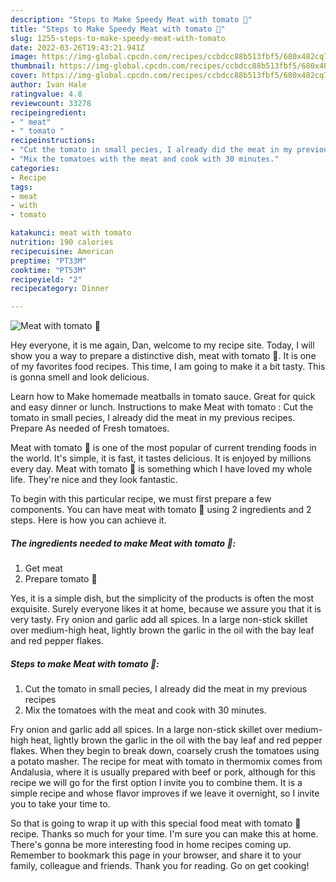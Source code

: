 ```yaml
---
description: "Steps to Make Speedy Meat with tomato 🍅"
title: "Steps to Make Speedy Meat with tomato 🍅"
slug: 1255-steps-to-make-speedy-meat-with-tomato
date: 2022-03-26T19:43:21.941Z
image: https://img-global.cpcdn.com/recipes/ccbdcc88b513fbf5/680x482cq70/meat-with-tomato-recipe-main-photo.jpg
thumbnail: https://img-global.cpcdn.com/recipes/ccbdcc88b513fbf5/680x482cq70/meat-with-tomato-recipe-main-photo.jpg
cover: https://img-global.cpcdn.com/recipes/ccbdcc88b513fbf5/680x482cq70/meat-with-tomato-recipe-main-photo.jpg
author: Ivan Hale
ratingvalue: 4.8
reviewcount: 33278
recipeingredient:
- " meat"
- " tomato "
recipeinstructions:
- "Cut the tomato in small pecies, I already did the meat in my previous recipes"
- "Mix the tomatoes with the meat and cook with 30 minutes."
categories:
- Recipe
tags:
- meat
- with
- tomato

katakunci: meat with tomato 
nutrition: 190 calories
recipecuisine: American
preptime: "PT33M"
cooktime: "PT53M"
recipeyield: "2"
recipecategory: Dinner

---
```



![Meat with tomato 🍅](https://img-global.cpcdn.com/recipes/ccbdcc88b513fbf5/680x482cq70/meat-with-tomato-recipe-main-photo.jpg)

Hey everyone, it is me again, Dan, welcome to my recipe site. Today, I will show you a way to prepare a distinctive dish, meat with tomato 🍅. It is one of my favorites food recipes. This time, I am going to make it a bit tasty. This is gonna smell and look delicious.

Learn how to Make homemade meatballs in tomato sauce. Great for quick and easy dinner or lunch. Instructions to make Meat with tomato : Cut the tomato in small pecies, I already did the meat in my previous recipes. Prepare As needed of Fresh tomatoes.

Meat with tomato 🍅 is one of the most popular of current trending foods in the world. It's simple, it is fast, it tastes delicious. It is enjoyed by millions every day. Meat with tomato 🍅 is something which I have loved my whole life. They're nice and they look fantastic.


To begin with this particular recipe, we must first prepare a few components. You can have meat with tomato 🍅 using 2 ingredients and 2 steps. Here is how you can achieve it.

<!--inarticleads1-->

##### The ingredients needed to make Meat with tomato 🍅:

1. Get  meat
1. Prepare  tomato 🍅


Yes, it is a simple dish, but the simplicity of the products is often the most exquisite. Surely everyone likes it at home, because we assure you that it is very tasty. Fry onion and garlic add all spices. In a large non-stick skillet over medium-high heat, lightly brown the garlic in the oil with the bay leaf and red pepper flakes. 

<!--inarticleads2-->

##### Steps to make Meat with tomato 🍅:

1. Cut the tomato in small pecies, I already did the meat in my previous recipes
1. Mix the tomatoes with the meat and cook with 30 minutes.


Fry onion and garlic add all spices. In a large non-stick skillet over medium-high heat, lightly brown the garlic in the oil with the bay leaf and red pepper flakes. When they begin to break down, coarsely crush the tomatoes using a potato masher. The recipe for meat with tomato in thermomix comes from Andalusia, where it is usually prepared with beef or pork, although for this recipe we will go for the first option I invite you to combine them. It is a simple recipe and whose flavor improves if we leave it overnight, so I invite you to take your time to. 

So that is going to wrap it up with this special food meat with tomato 🍅 recipe. Thanks so much for your time. I'm sure you can make this at home. There's gonna be more interesting food in home recipes coming up. Remember to bookmark this page in your browser, and share it to your family, colleague and friends. Thank you for reading. Go on get cooking!
